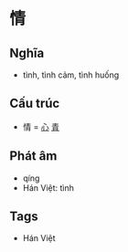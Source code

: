 # 情

## Nghĩa

* tình, tình cảm, tình huống

## Cấu trúc
* 情 = [心](心.md) [青](青.md)

## Phát âm

* qíng
* Hán Việt: tình

## Tags
* Hán Việt

<script>window.HANZI_FIELD='情';</script>
